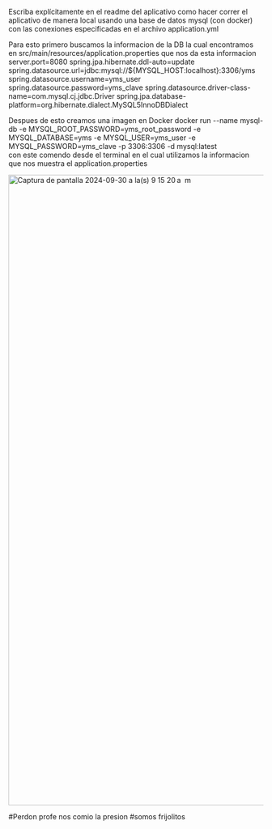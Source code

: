 Escriba explícitamente en el readme del aplicativo como hacer correr el aplicativo de manera local usando una base de datos mysql (con docker)
con las conexiones especificadas en el archivo application.yml

Para esto primero buscamos la informacion de la DB la cual encontramos en src/main/resources/application.properties
que nos da esta informacion
server.port=8080
spring.jpa.hibernate.ddl-auto=update
spring.datasource.url=jdbc:mysql://${MYSQL_HOST:localhost}:3306/yms
spring.datasource.username=yms_user
spring.datasource.password=yms_clave
spring.datasource.driver-class-name=com.mysql.cj.jdbc.Driver
spring.jpa.database-platform=org.hibernate.dialect.MySQL5InnoDBDialect

Despues de esto creamos una imagen en Docker
docker run --name mysql-db -e MYSQL_ROOT_PASSWORD=yms_root_password -e MYSQL_DATABASE=yms -e MYSQL_USER=yms_user -e MYSQL_PASSWORD=yms_clave -p 3306:3306 -d mysql:latest  
con este comendo desde el terminal en el cual utilizamos la informacion que nos muestra el application.properties




<img width="1246" alt="Captura de pantalla 2024-09-30 a la(s) 9 15 20 a  m" src="https://github.com/user-attachments/assets/3492da08-6264-49b8-954e-df63738bf075">




#Perdon profe nos comio la presion 
#somos frijolitos 




